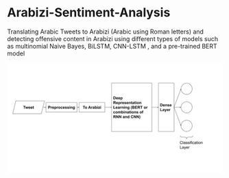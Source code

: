 # Arabizi-Sentiment-Analysis
Translating Arabic Tweets to Arabizi (Arabic using Roman letters) and detecting offensive content in Arabizi using different types of models such as multinomial Naive Bayes, BiLSTM, CNN-LSTM , and a pre-trained BERT model

![](/Solution.jpg)
